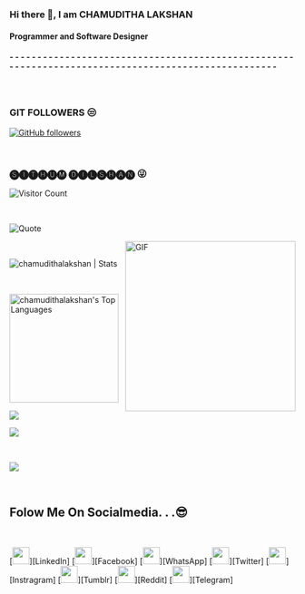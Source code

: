 ### Hi there 👋, I am CHAMUDITHA LAKSHAN
#### Programmer and Software Designer 

##### - - - - - - - - - - - - - - - - - - - - - - - - - - - - - - - - - - - - - - - - - - - - - - - - - - - - - - - - - - - - - - - - - - - - - - - - - - - - - - - - - - - - - - - - - - - - - - - - - - -

​

### GIT FOLLOWERS 😒

[![GitHub followers](https://img.shields.io/github/followers/Sithum-Dilshan.svg?style=social&label=Follow&maxAge=2592000)](https://github.com/chamudithalakshan?tab=followers)

​

### 🅢🅘🅣🅗🅤🅜 🅓🅘🅛🅢🅗🅐🅝 😜

![Visitor Count](https://profile-counter.glitch.me/{chamudithalakshan}/count.svg)

​

![Quote](https://github-readme-quotes.herokuapp.com/quote?theme=dark&animation=grow_out_in)

<!-- ![Quote](https://github-readme-quotes.herokuapp.com/quote?theme=radical&animation=grow_out_in&layout=zues&font=default)

 -->

<img align="right" alt="GIF" src="assests/image.gif?raw=true" width="300" height="300" />

​

<p align="left"> <img src="https://github-readme-stats.vercel.app/api?username=chamudithalakshan&show_icons=true&theme=highcontrast" alt="chamudithalakshan | Stats" />

​

 <p align="left"> <a href="https://github.com/chamudithalakshan/github-readme-stats"><img alt="chamudithalakshan's Top Languages" src="https://github-readme-stats.vercel.app/api/top-langs/?username=chamudithalakshan&langs_count=8&layout=compact&theme=gotham&hide_border=true&bg_color=1F222E&title_color=F85D7F&icon_color=F8D866&hide=Jupyter%20Notebook" height="192px"/></a> </p>

 

 [![](https://github-readme-streak-stats.herokuapp.com?user=chamudithalakshan&theme=dracula)](https://git.io/streak-stats)

 

![](https://github-profile-summary-cards.vercel.app/api/cards/profile-details?username=chamudithalakshan&theme=solarized_dark)

​

[![](https://activity-graph.herokuapp.com/graph?username=chamudithalakshan&theme=xcode)](https://github.com/chamudithalakshan/github-readme-activity-graph)

​

## Folow Me On Socialmedia. . .😎

​

[<img height="30" src = "https://img.shields.io/badge/linkedin-blue.svg?&style=for-the-badge&logo=linkedin&logoColor=white" />][LinkedIn]
[<img height="30" src = "https://img.shields.io/badge/Facebook-0652DD.svg?&style=for-the-badge&logo=facebook&logoColor=white">][Facebook]
[<img height="30" src = "https://img.shields.io/badge/Whatsapp-%27ae60.svg?&style=for-the-badge&logo=WhatsApp&logoColor=white">][WhatsApp]
[<img height="30" src = "https://img.shields.io/badge/twitter-1e90ff.svg?&style=for-the-badge&logo=twitter&logoColor=white">][Twitter]
[<img height="30" src = "https://img.shields.io/badge/instragram-ef5777.svg?&style=for-the-badge&logo=instagram&logoColor=white">][Instragram]
[<img height="30" src = "https://img.shields.io/badge/tumblr-7158e2.svg?&style=for-the-badge&logo=tumblr&logoColor=white">][Tumblr]
[<img height="30" src = "https://img.shields.io/badge/reddit-fa8231.svg?&style=for-the-badge&logo=reddit&logoColor=white">][Reddit]
[<img height="30" src = "https://img.shields.io/badge/telegram-2d98da.svg?&style=for-the-badge&logo=telegram&logoColor=white">][Telegram]

​
